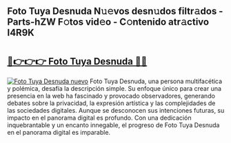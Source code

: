 ## Foto Tuya Desnuda N𝚞𝚎vos desn𝚞dos filtr𝚊dos - Parts-hZW F𝚘tos vid𝚎o - C𝚘ntenido atr𝚊ctivo I4R9K

# <h2><a href="http://mb8rtii.tromn.icu/?c=Foto+Tuya+Desnuda">🔗👉👉👉 Foto Tuya Desnuda 🔗🔗</a></h2>

[![Foto Tuya Desnuda nuevo](https://i.imgur.com/pEAQMta.gif)](http://mb8rtii.tromn.icu/?c=Foto+Tuya+Desnuda)
Foto Tuya Desnuda, una persona multifacética y polémica, desafía la descripción simple. Su enfoque único para crear una presencia en la web ha fascinado y provocado observadores, generando debates sobre la privacidad, la expresión artística y las complejidades de las sociedades digitales. Aunque se desconocen sus intenciones futuras, su impacto en el panorama digital es profundo. Con una dedicación inquebrantable y un encanto innegable, el progreso de Foto Tuya Desnuda en el panorama digital es imparable.
